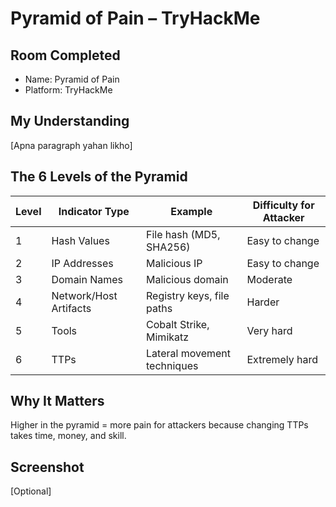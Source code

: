 # Pyramid of Pain – TryHackMe

## Room Completed
- Name: Pyramid of Pain
- Platform: TryHackMe

## My Understanding
[Apna paragraph yahan likho]

## The 6 Levels of the Pyramid

| Level | Indicator Type | Example | Difficulty for Attacker |
|-------|----------------|---------|------------------------|
| 1 | Hash Values | File hash (MD5, SHA256) | Easy to change |
| 2 | IP Addresses | Malicious IP | Easy to change |
| 3 | Domain Names | Malicious domain | Moderate |
| 4 | Network/Host Artifacts | Registry keys, file paths | Harder |
| 5 | Tools | Cobalt Strike, Mimikatz | Very hard |
| 6 | TTPs | Lateral movement techniques | Extremely hard |

## Why It Matters
Higher in the pyramid = more pain for attackers because changing TTPs takes time, money, and skill.

## Screenshot
[Optional]
